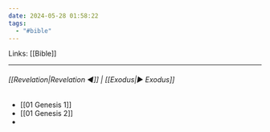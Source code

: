 ```yaml
---
date: 2024-05-28 01:58:22
tags:
  - "#bible"
---
```

Links: [[Bible]]
___
######  [[Revelation|Revelation ◀]] | [[Exodus|▶ Exodus]]
- [[01 Genesis 1]]
- [[01 Genesis 2]]
- 
